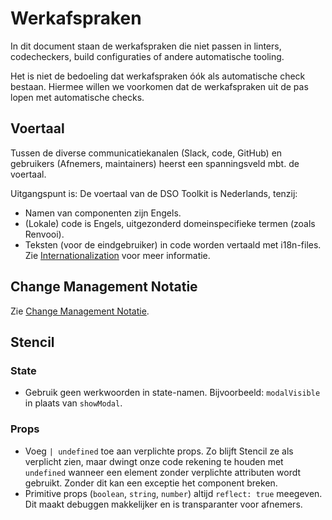 # Werkafspraken

In dit document staan de werkafspraken die niet passen in linters, codecheckers, build configuraties of andere automatische tooling.

Het is niet de bedoeling dat werkafspraken óók als automatische check bestaan. Hiermee willen we voorkomen dat de werkafspraken uit de pas lopen met automatische checks.

## Voertaal

Tussen de diverse communicatiekanalen (Slack, code, GitHub) en gebruikers (Afnemers, maintainers) heerst een spanningsveld mbt. de voertaal.

Uitgangspunt is: De voertaal van de DSO Toolkit is Nederlands, tenzij:

- Namen van componenten zijn Engels.
- (Lokale) code is Engels, uitgezonderd domeinspecifieke termen (zoals Renvooi).
- Teksten (voor de eindgebruiker) in code worden vertaald met i18n-files. Zie [Internationalization](./internationalization) voor meer informatie.

## Change Management Notatie

Zie [Change Management Notatie](./change-management-notatie).

## Stencil
### State 
- Gebruik geen werkwoorden in state-namen. Bijvoorbeeld: `modalVisible` in plaats van `showModal`.

### Props
- Voeg `| undefined` toe aan verplichte props.
  Zo blijft Stencil ze als verplicht zien, maar dwingt onze code rekening te houden met `undefined` wanneer een element zonder verplichte attributen wordt gebruikt. Zonder dit kan een exceptie het component breken.
- Primitive props (`boolean`, `string`, `number`) altijd `reflect: true` meegeven.  Dit maakt debuggen makkelijker en is transparanter voor afnemers.